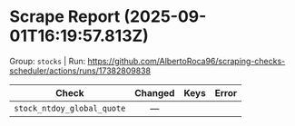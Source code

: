 # Scrape Report (2025-09-01T16:19:57.813Z)

Group: `stocks`  |  Run: https://github.com/AlbertoRoca96/scraping-checks-scheduler/actions/runs/17382809838

| Check | Changed | Keys | Error |
|---|:---:|:--|:--|
| `stock_ntdoy_global_quote` | — |  |  |
